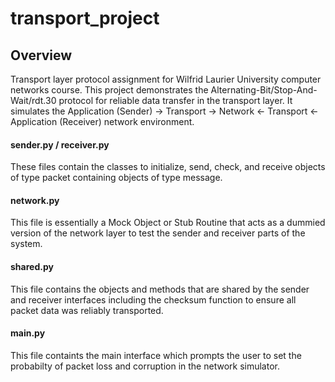 # transport_project

## Overview
Transport layer protocol assignment for Wilfrid Laurier University computer networks course.
This project demonstrates the Alternating-Bit/Stop-And-Wait/rdt.30 protocol for reliable data transfer in the transport layer. It simulates the Application (Sender) -> Transport -> Network <- Transport <- Application (Receiver) network environment.

#### sender.py / receiver.py
These files contain the classes to initialize, send, check, and receive objects of type packet containing objects of type message.

#### network.py
This file is essentially a Mock Object or Stub Routine that acts as a dummied version of the network layer to test the sender and receiver parts of the system.

#### shared.py
This file contains the objects and methods that are shared by the sender and receiver interfaces including the checksum function to ensure all packet data was reliably transported.

#### main.py
This file containts the main interface which prompts the user to set the probabilty of packet loss and corruption in the network simulator.
